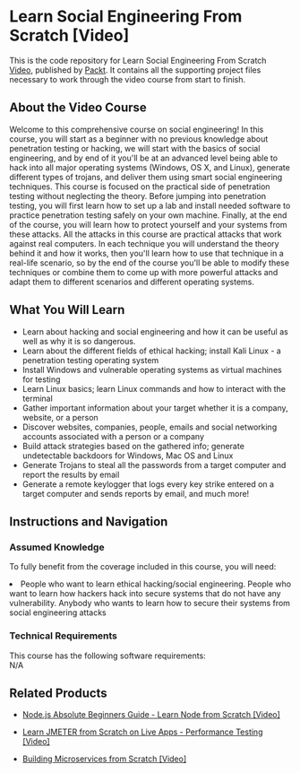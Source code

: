 


# Learn Social Engineering From Scratch [Video]
This is the code repository for Learn Social Engineering From Scratch [Video](https://www.packtpub.com/application-development/learn-social-engineering-scratch-video), published by [Packt](https://www.packtpub.com/?utm_source=github). It contains all the supporting project files necessary to work through the video course from start to finish.

## About the Video Course
Welcome to this comprehensive course on social engineering! In this course, you will start as a beginner with no previous knowledge about penetration testing or hacking, we will start with the basics of social engineering, and by end of it you'll be at an advanced level being able to hack into all major operating systems (Windows, OS X, and Linux), generate different types of trojans, and deliver them using smart social engineering techniques. This course is focused on the practical side of penetration testing without neglecting the theory. Before jumping into penetration testing, you will first learn how to set up a lab and install needed software to practice penetration testing safely on your own machine. Finally, at the end of the course, you will learn how to protect yourself and your systems from these attacks. All the attacks in this course are practical attacks that work against real computers. In each technique you will understand the theory behind it and how it works, then you'll learn how to use that technique in a real-life scenario, so by the end of the course you'll be able to modify these techniques or combine them to come up with more powerful attacks and adapt them to different scenarios and different operating systems.

<H2>What You Will Learn</H2>
<DIV class=book-info-will-learn-text>
<UL>
<LI>Learn about hacking and social engineering and how it can be useful as well as why it is so dangerous.</LI>
<LI>Learn about the different fields of ethical hacking; install Kali Linux - a penetration testing operating system</LI>
<LI>Install Windows and vulnerable operating systems as virtual machines for testing</LI>
<LI>Learn Linux basics; learn Linux commands and how to interact with the terminal</LI>
<LI>Gather important information about your target whether it is a company, website, or a person</LI>
<LI>Discover websites, companies, people, emails and social networking accounts associated with a person or a company</LI>
<LI>Build attack strategies based on the gathered info; generate undetectable backdoors for Windows, Mac OS and Linux</LI>
<LI>Generate Trojans to steal all the passwords from a target computer and report the results by email</LI>
<LI>Generate a remote keylogger that logs every key strike entered on a target computer and sends reports by email, and much more!</LI>
</UL></DIV>

## Instructions and Navigation
### Assumed Knowledge
To fully benefit from the coverage included in this course, you will need:<br/>
<DIV class=book-info-will-learn-text>
<LI> People who want to learn ethical hacking/social engineering. People who want to learn how hackers hack into secure systems that do not have any vulnerability. Anybody who wants to learn how to secure their systems from social engineering attacks</LI>
</UL><DIV>

### Technical Requirements
This course has the following software requirements:<br/>
N/A

## Related Products
* [Node.js Absolute Beginners Guide - Learn Node from Scratch [Video]](https://www.packtpub.com/application-development/nodejs-absolute-beginners-guide-learn-node-scratch-video)

* [Learn JMETER from Scratch on Live Apps - Performance Testing  [Video]](https://www.packtpub.com/application-development/learn-jmeter-scratch-live-apps-performance-testing-video)

* [Building Microservices from Scratch  [Video]](https://www.packtpub.com/application-development/building-microservices-scratch-video)
